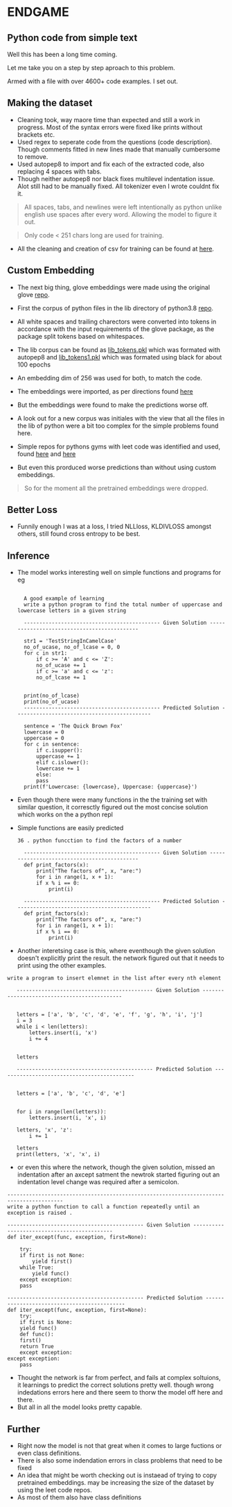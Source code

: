 # ENDGAME
## Python code from simple text

Well this has been a long time coming.

Let me take you on a step by step aproach to this problem.

Armed with a file with over 4600+ code examples.
I set out.

## Making the dataset

- Cleaning took, way maore time than expected and still a work in progress. Most of the syntax errors were fixed like prints without brackets etc.
- Used regex to seperate code from the questions (code description). Though comments fitted in new lines made that manually cumbersome to remove.
- Used autopep8 to import and fix each of the extracted code, also replacing 4 spaces with tabs.
- Though neither autopep8 nor black fixes multilevel indentation issue. Alot still had to be manually fixed. All tokenizer even I wrote couldnt fix it.

> All spaces, tabs, and newlines were left intentionally as python unlike english use spaces after every word. Allowing the model to figure it out.

>Only code < 251 chars long are used for training.
- All the cleaning and creation of csv for training can be found at [here](crc%20check.ipynb).

## Custom Embedding 

- The next big thing, glove embeddings were made using the original glove [repo](https://github.com/stanfordnlp/GloVe).
- First the corpus of python files in the lib directory of python3.8 [repo](https://github.com/python/cpython/tree/3.8/Lib).
- All white spaces and trailing charectors were converted into tokens in accordance with the input requirements of the glove package, as the package split tokens based on whitespaces.
- The lib corpus can be found as [lib_tokens.pkl](lib_tokens.pkl) which was formated with autopep8 and [lib_tokens1.pkl](lib_tokens1.pkl) which was formated using black for about 100 epochs
- An embedding dim of 256 was used for both, to match the code.
- The embeddings were imported, as per directions found [here](https://github.com/pytorch/text/issues/722#issuecomment-609880042)
- But the embeddings were found to make the predictions worse off.
- A look out for a new corpus was initiales with the view that all the files in the lib of python were a bit too complex for the simple problems found here.

- Simple repos for pythons gyms with leet code was identified and used, found [here](https://github.com/qiyuangong/leetcode) and [here](https://github.com/Garvit244/Leetcode)

- But even this prorduced worse predictions than without using custom embeddings.

>So for the moment all the pretrained embeddings were dropped.

## Better Loss
- Funnily enough I was at a loss, I tried NLLloss, KLDIVLOSS amongst others, still found cross entropy to be best.

## Inference 
- The model  works interesting well on simple functions and programs 
  for eg
  ```
  
    A good example of learning
    write a python program to find the total number of uppercase and lowercase letters in a given string

    -------------------------------------------- Given Solution --------------------------------------------

    str1 = 'TestStringInCamelCase'
    no_of_ucase, no_of_lcase = 0, 0
    for c in str1:
        if c >= 'A' and c <= 'Z':
        no_of_ucase += 1
        if c >= 'a' and c <= 'z':
        no_of_lcase += 1


    print(no_of_lcase)
    print(no_of_ucase)
    -------------------------------------------- Predicted Solution --------------------------------------------

    sentence = 'The Quick Brown Fox'
    lowercase = 0
    uppercase = 0
    for c in sentence:
        if c.isupper():
        uppercase += 1
        elif c.islower():
        lowercase += 1
        else:
        pass
    print(f'Lowercase: {lowercase}, Uppercase: {uppercase}')
  ```
- Even though there were many functions in the the training set with similar question, it corresctly figured out the most concise solution which works on the a python repl

- Simple functions are easily predicted
  ```
  36 . python funcction to find the factors of a number 

    -------------------------------------------- Given Solution --------------------------------------------
    def print_factors(x):
        print("The factors of", x, "are:")
        for i in range(1, x + 1):
        if x % i == 0:
            print(i)

    -------------------------------------------- Predicted Solution --------------------------------------------
    def print_factors(x):
        print("The factors of", x, "are:")
        for i in range(1, x + 1):
        if x % i == 0:
            print(i)
    ```
- Another interetsing case is this, where eventhough the given solution doesn't explicitly print the result. the network figured out that it needs to print using the other examples. 
 ```
 write a program to insert elemnet in the list after every nth element 

    -------------------------------------------- Given Solution --------------------------------------------


    letters = ['a', 'b', 'c', 'd', 'e', 'f', 'g', 'h', 'i', 'j']
    i = 3
    while i < len(letters):
        letters.insert(i, 'x')
        i += 4


    letters

    -------------------------------------------- Predicted Solution --------------------------------------------


    letters = ['a', 'b', 'c', 'd', 'e']


    for i in range(len(letters)):
        letters.insert(i, 'x', i)

    letters, 'x', 'z':
        i += 1

    letters
    print(letters, 'x', 'x', i)
 ```

- or even this where the network, though the given solution, missed an indentation after an axcept satment the newtrok started figuring out an indentation level change was required after a semicolon.

```
----------------------------------------------------------------------------------------
write a python function to call a function repeatedly until an exception is raised . 

-------------------------------------------- Given Solution --------------------------------------------
def iter_except(func, exception, first=None):

	try:
	if first is not None:
        yield first()
	while True:
        yield func()
	except exception:
	pass

-------------------------------------------- Predicted Solution --------------------------------------------
def iter_except(func, exception, first=None):
	try:
	if first is None:
	yield func()
	def func():
	first()
	return True
	except exception:
except exception:
	pass
```

- Thought the network is far from perfect, and fails at complex soltuions, it learnings to predict the correct solutions pretty well. though wrong indedations errors here and there seem to thorw the model off here and there.
- But all in all the model looks pretty capable.

## Further 

- Right now the model is not that great when it comes to large fuctions or even class definitions.
- There is also some indendation errors in class problems that need to be fixed
- An idea that might be worth checking out is instaead of trying to copy pretrained embeddings. may be increasing the size of the dataset by using the leet code repos.
- As most of them also have class definitions
